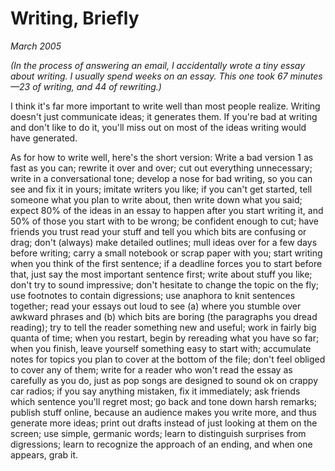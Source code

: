 # Writing, Briefly

_March 2005_

_(In the process of answering an email, I accidentally wrote a tiny essay about writing. I usually spend weeks on an essay. This one took 67 minutes—23 of writing, and 44 of rewriting.)_

I think it's far more important to write well than most people realize. Writing doesn't just communicate ideas; it generates them. If you're bad at writing and don't like to do it, you'll miss out on most of the ideas writing would have generated.

As for how to write well, here's the short version: Write a bad version 1 as fast as you can; rewrite it over and over; cut out everything unnecessary; write in a conversational tone; develop a nose for bad writing, so you can see and fix it in yours; imitate writers you like; if you can't get started, tell someone what you plan to write about, then write down what you said; expect 80% of the ideas in an essay to happen after you start writing it, and 50% of those you start with to be wrong; be confident enough to cut; have friends you trust read your stuff and tell you which bits are confusing or drag; don't (always) make detailed outlines; mull ideas over for a few days before writing; carry a small notebook or scrap paper with you; start writing when you think of the first sentence; if a deadline forces you to start before that, just say the most important sentence first; write about stuff you like; don't try to sound impressive; don't hesitate to change the topic on the fly; use footnotes to contain digressions; use anaphora to knit sentences together; read your essays out loud to see (a) where you stumble over awkward phrases and (b) which bits are boring (the paragraphs you dread reading); try to tell the reader something new and useful; work in fairly big quanta of time; when you restart, begin by rereading what you have so far; when you finish, leave yourself something easy to start with; accumulate notes for topics you plan to cover at the bottom of the file; don't feel obliged to cover any of them; write for a reader who won't read the essay as carefully as you do, just as pop songs are designed to sound ok on crappy car radios; if you say anything mistaken, fix it immediately; ask friends which sentence you'll regret most; go back and tone down harsh remarks; publish stuff online, because an audience makes you write more, and thus generate more ideas; print out drafts instead of just looking at them on the screen; use simple, germanic words; learn to distinguish surprises from digressions; learn to recognize the approach of an ending, and when one appears, grab it.